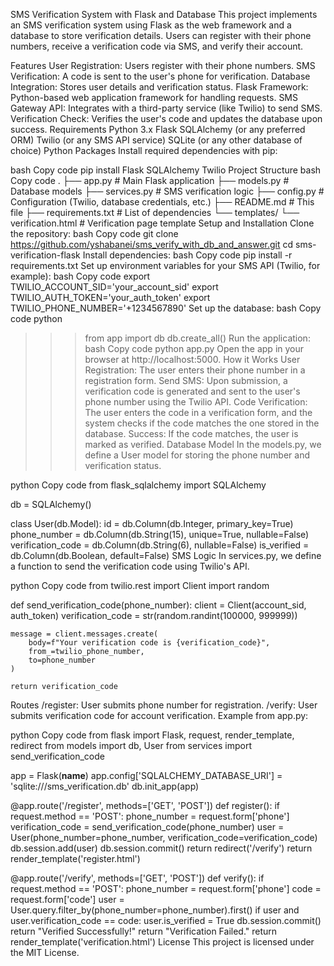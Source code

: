 SMS Verification System with Flask and Database
This project implements an SMS verification system using Flask as the web framework and a database to store verification details. Users can register with their phone numbers, receive a verification code via SMS, and verify their account.

Features
User Registration: Users register with their phone numbers.
SMS Verification: A code is sent to the user's phone for verification.
Database Integration: Stores user details and verification status.
Flask Framework: Python-based web application framework for handling requests.
SMS Gateway API: Integrates with a third-party service (like Twilio) to send SMS.
Verification Check: Verifies the user's code and updates the database upon success.
Requirements
Python 3.x
Flask
SQLAlchemy (or any preferred ORM)
Twilio (or any SMS API service)
SQLite (or any other database of choice)
Python Packages
Install required dependencies with pip:

bash
Copy code
pip install Flask SQLAlchemy Twilio
Project Structure
bash
Copy code
.
├── app.py                # Main Flask application
├── models.py             # Database models
├── services.py           # SMS verification logic
├── config.py             # Configuration (Twilio, database credentials, etc.)
├── README.md             # This file
├── requirements.txt      # List of dependencies
└── templates/
    └── verification.html # Verification page template
Setup and Installation
Clone the repository:
bash
Copy code
git clone  https://github.com/yshabanei/sms_verify_with_db_and_answer.git
cd sms-verification-flask
Install dependencies:
bash
Copy code
pip install -r requirements.txt
Set up environment variables for your SMS API (Twilio, for example):
bash
Copy code
export TWILIO_ACCOUNT_SID='your_account_sid'
export TWILIO_AUTH_TOKEN='your_auth_token'
export TWILIO_PHONE_NUMBER='+1234567890'
Set up the database:
bash
Copy code
python
>>> from app import db
>>> db.create_all()
Run the application:
bash
Copy code
python app.py
Open the app in your browser at http://localhost:5000.
How it Works
User Registration: The user enters their phone number in a registration form.
Send SMS: Upon submission, a verification code is generated and sent to the user's phone number using the Twilio API.
Code Verification: The user enters the code in a verification form, and the system checks if the code matches the one stored in the database.
Success: If the code matches, the user is marked as verified.
Database Model
In the models.py, we define a User model for storing the phone number and verification status.

python
Copy code
from flask_sqlalchemy import SQLAlchemy

db = SQLAlchemy()

class User(db.Model):
    id = db.Column(db.Integer, primary_key=True)
    phone_number = db.Column(db.String(15), unique=True, nullable=False)
    verification_code = db.Column(db.String(6), nullable=False)
    is_verified = db.Column(db.Boolean, default=False)
SMS Logic
In services.py, we define a function to send the verification code using Twilio's API.

python
Copy code
from twilio.rest import Client
import random

def send_verification_code(phone_number):
    client = Client(account_sid, auth_token)
    verification_code = str(random.randint(100000, 999999))
    
    message = client.messages.create(
        body=f"Your verification code is {verification_code}",
        from_=twilio_phone_number,
        to=phone_number
    )

    return verification_code
Routes
/register: User submits phone number for registration.
/verify: User submits verification code for account verification.
Example from app.py:

python
Copy code
from flask import Flask, request, render_template, redirect
from models import db, User
from services import send_verification_code

app = Flask(__name__)
app.config['SQLALCHEMY_DATABASE_URI'] = 'sqlite:///sms_verification.db'
db.init_app(app)

@app.route('/register', methods=['GET', 'POST'])
def register():
    if request.method == 'POST':
        phone_number = request.form['phone']
        verification_code = send_verification_code(phone_number)
        user = User(phone_number=phone_number, verification_code=verification_code)
        db.session.add(user)
        db.session.commit()
        return redirect('/verify')
    return render_template('register.html')

@app.route('/verify', methods=['GET', 'POST'])
def verify():
    if request.method == 'POST':
        phone_number = request.form['phone']
        code = request.form['code']
        user = User.query.filter_by(phone_number=phone_number).first()
        if user and user.verification_code == code:
            user.is_verified = True
            db.session.commit()
            return "Verified Successfully!"
        return "Verification Failed."
    return render_template('verification.html')
License
This project is licensed under the MIT License.
